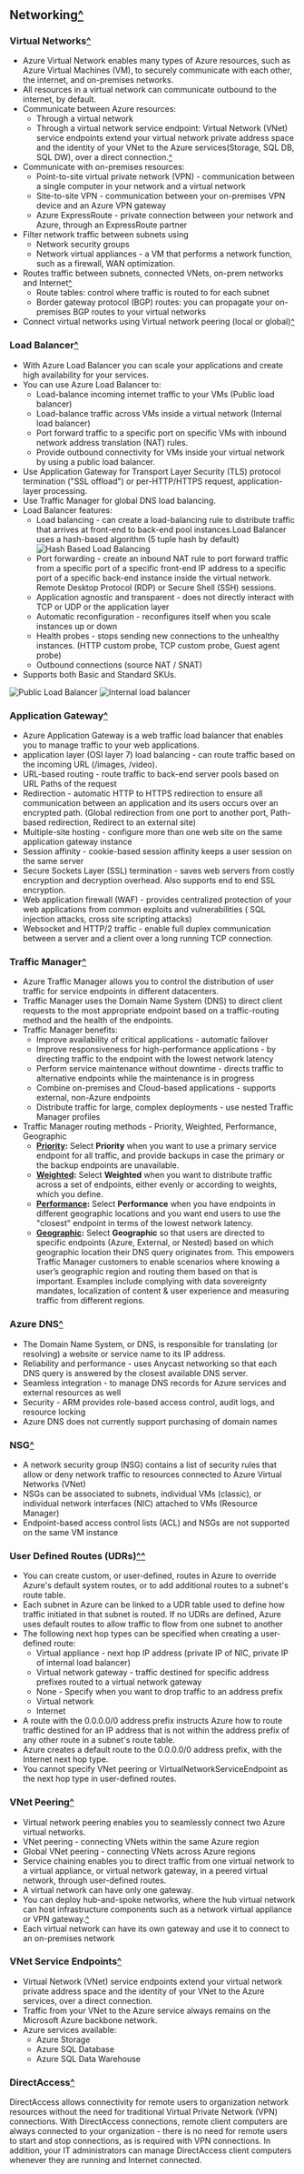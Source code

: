 #

## Networking[^](https://docs.microsoft.com/en-us/azure/networking/networking-overview)

### Virtual Networks[^](https://docs.microsoft.com/en-us/azure/virtual-network/virtual-network-vnet-plan-design-arm)

* Azure Virtual Network enables many types of Azure resources, such as Azure Virtual Machines (VM), to securely communicate with each other, the internet, and on-premises networks.
* All resources in a virtual network can communicate outbound to the internet, by default.
* Communicate between Azure resources:
  * Through a virtual network
  * Through a virtual network service endpoint: Virtual Network (VNet) service endpoints extend your virtual network private address space and the identity of your VNet to the Azure services(Storage, SQL DB, SQL DW), over a direct connection.[^](https://docs.microsoft.com/en-us/azure/virtual-network/virtual-network-service-endpoints-overview)
* Communicate with on-premises resources:
  * Point-to-site virtual private network (VPN) - communication between a single computer in your network and a virtual network
  * Site-to-site VPN - communication between your on-premises VPN device and an Azure VPN gateway
  * Azure ExpressRoute - private connection between your network and Azure, through an ExpressRoute partner
* Filter network traffic between subnets using
  * Network security groups
  * Network virtual appliances - a VM that performs a network function, such as a firewall, WAN optimization.
* Routes traffic between subnets, connected VNets, on-prem networks and Internet[^](https://docs.microsoft.com/en-us/azure/virtual-network/virtual-networks-udr-overview)
  * Route tables: control where traffic is routed to for each subnet
  * Border gateway protocol (BGP) routes: you can propagate your on-premises BGP routes to your virtual networks
* Connect virtual networks using Virtual network peering (local or global)[^](https://docs.microsoft.com/en-us/azure/virtual-network/virtual-network-peering-overview)

### Load Balancer[^](https://docs.microsoft.com/en-us/azure/load-balancer/load-balancer-overview)

* With Azure Load Balancer you can scale your applications and create high availability for your services.
* You can use Azure Load Balancer to:
    * Load-balance incoming internet traffic to your VMs (Public load balancer)
    * Load-balance traffic across VMs inside a virtual network (Internal load balancer)
    * Port forward traffic to a specific port on specific VMs with inbound network address translation (NAT) rules.
    * Provide outbound connectivity for VMs inside your virtual network by using a public load balancer.
* Use Application Gateway for Transport Layer Security (TLS) protocol termination ("SSL offload") or per-HTTP/HTTPS request, application-layer processing.
* Use Traffic Manager for global DNS load balancing.
* Load Balancer features:
    * Load balancing - can create a load-balancing rule to distribute traffic that arrives at front-end to back-end pool instances.Load Balancer uses a hash-based algorithm (5 tuple hash by default)
    ![Hash Based Load Balancing](https://docs.microsoft.com/en-us/azure/load-balancer/media/load-balancer-overview/load-balancer-distribution.png)
    * Port forwarding - create an inbound NAT rule to port forward traffic from a specific port of a specific front-end IP address to a specific port of a specific back-end instance inside the virtual network. Remote Desktop Protocol (RDP) or Secure Shell (SSH) sessions.
    * Application agnostic and transparent - does not directly interact with TCP or UDP or the application layer
    * Automatic reconfiguration - reconfigures itself when you scale instances up or down
    * Health probes - stops sending new connections to the unhealthy instances. (HTTP custom probe, TCP custom probe, Guest agent probe)
    * Outbound connections (source NAT / SNAT)
* Supports both Basic and Standard SKUs.

![Public Load Balancer](https://docs.microsoft.com/en-us/azure/load-balancer/media/load-balancer-overview/IC727496.png)
![Internal load balancer](https://docs.microsoft.com/en-us/azure/load-balancer/media/load-balancer-overview/IC744147.png)

### Application Gateway[^](https://docs.microsoft.com/en-us/azure/application-gateway/application-gateway-introduction)

* Azure Application Gateway is a web traffic load balancer that enables you to manage traffic to your web applications. 
* application layer (OSI layer 7) load balancing - can route traffic based on the incoming URL (/images, /video).
* URL-based routing - route traffic to back-end server pools based on URL Paths of the request
* Redirection - automatic HTTP to HTTPS redirection to ensure all communication between an application and its users occurs over an encrypted path. (Global redirection from one port to another port, Path-based redirection, Redirect to an external site)
* Multiple-site hosting -  configure more than one web site on the same application gateway instance
* Session affinity - cookie-based session affinity keeps a user session on the same server
* Secure Sockets Layer (SSL) termination - saves web servers from costly encryption and decryption overhead. Also supports end to end SSL encryption.
* Web application firewall (WAF) - provides centralized protection of your web applications from common exploits and vulnerabilities ( SQL injection attacks, cross site scripting attacks)
* Websocket and HTTP/2 traffic - enable full duplex communication between a server and a client over a long running TCP connection. 

### Traffic Manager[^](https://docs.microsoft.com/en-us/azure/traffic-manager/traffic-manager-overview)

* Azure Traffic Manager allows you to control the distribution of user traffic for service endpoints in different datacenters.
* Traffic Manager uses the Domain Name System (DNS) to direct client requests to the most appropriate endpoint based on a traffic-routing method and the health of the endpoints.
* Traffic Manager benefits:
    * Improve availability of critical applications - automatic failover 
    * Improve responsiveness for high-performance applications - by directing traffic to the endpoint with the lowest network latency
    * Perform service maintenance without downtime - directs traffic to alternative endpoints while the maintenance is in progress
    * Combine on-premises and Cloud-based applications - supports external, non-Azure endpoints
    * Distribute traffic for large, complex deployments - use nested Traffic Manager profiles
* Traffic Manager routing methods - Priority, Weighted, Performance, Geographic
    * **[Priority](https://docs.microsoft.com/en-us/azure/traffic-manager/traffic-manager-routing-methods#priority):** Select **Priority** when you want to use a primary service endpoint for all traffic, and provide backups in case the primary or the backup endpoints are unavailable.
    * **[Weighted](https://docs.microsoft.com/en-us/azure/traffic-manager/traffic-manager-routing-methods#weighted):** Select **Weighted** when you want to distribute traffic across a set of endpoints, either evenly or according to weights, which you define.
    * **[Performance](https://docs.microsoft.com/en-us/azure/traffic-manager/traffic-manager-routing-methods#performance):** Select **Performance** when you have endpoints in different geographic locations and you want end users to use the "closest" endpoint in terms of the lowest network latency.
    * **[Geographic](https://docs.microsoft.com/en-us/azure/traffic-manager/traffic-manager-routing-methods#geographic):** Select **Geographic** so that users are directed to specific endpoints (Azure, External, or Nested) based on which geographic location their DNS query originates from. This empowers Traffic Manager customers to enable scenarios where knowing a user’s geographic region and routing them based on that is important. Examples include complying with data sovereignty mandates, localization of content & user experience and measuring traffic from different regions.

### Azure DNS[^](https://docs.microsoft.com/en-us/azure/dns/dns-overview)

* The Domain Name System, or DNS, is responsible for translating (or resolving) a website or service name to its IP address. 
* Reliability and performance - uses Anycast networking so that each DNS query is answered by the closest available DNS server.
* Seamless integration - to manage DNS records for Azure services and external resources as well
* Security - ARM provides role-based access control, audit logs, and resource locking
* Azure DNS does not currently support purchasing of domain names

### NSG[^](https://docs.microsoft.com/en-us/azure/virtual-network/virtual-networks-nsg)

* A network security group (NSG) contains a list of security rules that allow or deny network traffic to resources connected to Azure Virtual Networks (VNet)
* NSGs can be associated to subnets, individual VMs (classic), or individual network interfaces (NIC) attached to VMs (Resource Manager)
* Endpoint-based access control lists (ACL) and NSGs are not supported on the same VM instance

### User Defined Routes (UDRs)[^](https://docs.microsoft.com/en-us/azure/virtual-network/virtual-networks-udr-overview)[^](https://docs.microsoft.com/en-us/azure/virtual-network/virtual-network-scenario-udr-gw-nva)

* You can create custom, or user-defined, routes in Azure to override Azure's default system routes, or to add additional routes to a subnet's route table.
* Each subnet in Azure can be linked to a UDR table used to define how traffic initiated in that subnet is routed. If no UDRs are defined, Azure uses default routes to allow traffic to flow from one subnet to another
* The following next hop types can be specified when creating a user-defined route:
  * Virtual appliance - next hop IP address (private IP of NIC, private IP of internal load balancer)
  * Virtual network gateway - traffic destined for specific address prefixes routed to a virtual network gateway
  * None - Specify when you want to drop traffic to an address prefix
  * Virtual network
  * Internet
* A route with the 0.0.0.0/0 address prefix instructs Azure how to route traffic destined for an IP address that is not within the address prefix of any other route in a subnet's route table.
* Azure creates a default route to the 0.0.0.0/0 address prefix, with the Internet next hop type.
* You cannot specify VNet peering or VirtualNetworkServiceEndpoint as the next hop type in user-defined routes. 

### VNet Peering[^](https://docs.microsoft.com/en-us/azure/virtual-network/virtual-network-peering-overview)

* Virtual network peering enables you to seamlessly connect two Azure virtual networks.
* VNet peering - connecting VNets within the same Azure region
* Global VNet peering - connecting VNets across Azure regions
* Service chaining enables you to direct traffic from one virtual network to a virtual appliance, or virtual network gateway, in a peered virtual network, through user-defined routes.
* A virtual network can have only one gateway.
* You can deploy hub-and-spoke networks, where the hub virtual network can host infrastructure components such as a network virtual appliance or VPN gateway.[^](https://docs.microsoft.com/en-us/azure/architecture/reference-architectures/hybrid-networking/hub-spoke)
* Each virtual network can have its own gateway and use it to connect to an on-premises network

### VNet Service Endpoints[^](https://docs.microsoft.com/en-us/azure/virtual-network/virtual-network-service-endpoints-overview)

* Virtual Network (VNet) service endpoints extend your virtual network private address space and the identity of your VNet to the Azure services, over a direct connection.
* Traffic from your VNet to the Azure service always remains on the Microsoft Azure backbone network.
* Azure services available:
  * Azure Storage
  * Azure SQL Database
  * Azure SQL Data Warehouse

### DirectAccess[^](https://docs.microsoft.com/en-us/windows-server/remote/remote-access/directaccess/directaccess)

DirectAccess allows connectivity for remote users to organization network resources without the need for traditional Virtual Private Network (VPN) connections. With DirectAccess connections, remote client computers are always connected to your organization - there is no need for remote users to start and stop connections, as is required with VPN connections. In addition, your IT administrators can manage DirectAccess client computers whenever they are running and Internet connected.